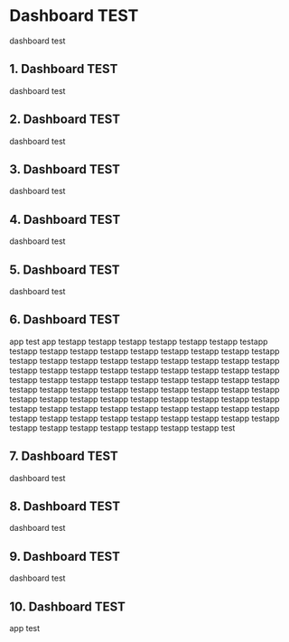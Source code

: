 # Dashboard TEST
dashboard test

## 1. Dashboard TEST
dashboard test

## 2. Dashboard TEST
dashboard test

## 3. Dashboard TEST
dashboard test

## 4. Dashboard TEST
dashboard test

## 5. Dashboard TEST
dashboard test

## 6. Dashboard TEST
app test app testapp testapp testapp testapp testapp testapp testapp testapp testapp testapp testapp testapp testapp testapp testapp testapp testapp testapp testapp testapp testapp testapp testapp testapp testapp testapp testapp testapp testapp testapp testapp testapp testapp testapp testapp testapp testapp testapp testapp testapp testapp testapp testapp testapp testapp testapp testapp testapp testapp testapp testapp testapp testapp testapp testapp testapp testapp testapp testapp testapp testapp testapp testapp testapp testapp testapp testapp testapp testapp testapp testapp testapp testapp testapp testapp testapp testapp testapp testapp testapp testapp testapp testapp testapp testapp testapp test

## 7. Dashboard TEST
dashboard test

## 8. Dashboard TEST
dashboard test

## 9. Dashboard TEST
dashboard test

## 10. Dashboard TEST
app test
